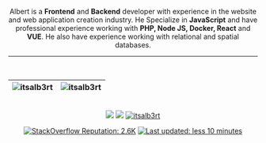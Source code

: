 <p align="center">
  Albert is a <b>Frontend</b> and <b>Backend</b> developer with experience in the website and web application creation industry. He Specialize in <b>JavaScript</b> and have professional experience working with <b>PHP, Node JS, Docker, React</b> and <b>VUE</b>. He also have experience working with relational and spatial databases. 
</p>
<hr>
</br>

| <img src="https://github-readme-stats.vercel.app/api?username=itsalb3rt&show_icons=true&theme=vue&include_all_commits=true&bg_color=DEG,0D1117,434343&text_color=fff" alt="itsalb3rt" />	| <img src="https://github-readme-stats.vercel.app/api/top-langs/?username=itsalb3rt&layout=compact&theme=vue&langs_count=10&hide=java,c%2b%2b,html,tsql,shell&bg_color=DEG,434343,0D1117&text_color=fff" alt="itsalb3rt" />	|
|---	                                                                                                                  |---	                                                   
<br/>
<div align="center">
<a href="https://github.com/itsalb3rt?tab=followers"><img src="https://img.shields.io/github/followers/itsalb3rt.svg?style=social&label=Follow&maxAge=z"></a>
<a href="https://github.com/itsalb3rt"><img src="https://badges.frapsoft.com/os/v1/open-source.svg?v=103"></a>
<a href="https://github.com/itsalb3rt"><img src="https://komarev.com/ghpvc/?username=itsalb3rt&color=40A478" alt="itsalb3rt"/></a>

[![StackOverflow Reputation: 2.6K](https://img.shields.io/badge/StackOverflow-2.6K-40A478?logo=stackoverflow)](https://es.stackoverflow.com/users/39181/albert-hidalgo?tab=profile)
[![Last updated: less 10 minutes](https://img.shields.io/badge/last%20updated-less%20than%2010%20minutes-40A478)](https://github.com/itsalb3rt)
</div>
